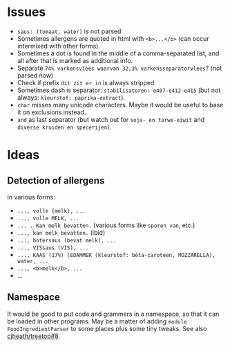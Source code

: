 
# Issues

- `saus: (tomaat, water)` is not parsed
- Sometimes allergens are quoted in html with `<b>...</b>` (can occur intermixed with other forms).
- Sometimes a dot is found in the middle of a comma-separated list, and all after that is marked as additional info.
- Separate `74% varkensvlees waarvan 32,3% varkensseparatorvlees`? (not parsed now)
- Check if prefix `dit zit er in` is always stripped
- Sometimes dash is separator: `stabilisatoren: e407-e412-e415` (but not always: `kleurstof: paprika-extract`).
- `char` misses many unicode characters. Maybe it would be useful to base it on exclusions instead.
- `and` as last separator (but watch out for `soja- en tarwe-eiwit` and `diverse kruiden en specerijen`).


# Ideas

## Detection of allergens

In various forms:
- `..., volle {melk}, ...`
- `..., volle MELK, ...`
- `... . Kan melk bevatten.` (various forms like `sporen van`, etc.)
- `..., kan melk bevatten.` (ibid)
- `..., botersaus (bevat melk), ...`
- `..., VISsaus (VIS), ...`
- `..., KAAS (17%) (EDAMMER (kleurstof: bèta-caroteen, MOZZARELLA), water, ...`
- `..., <b>melk</b>, ...`
- ...

## Namespace

It would be good to put code and grammers in a namespace, so that it can be loaded in other programs.
May be a matter of adding `module FoodIngredientParser` to some places plus some tiny tweaks.
See also [cjheath/treetop#8](https://github.com/cjheath/treetop/issues/8).
